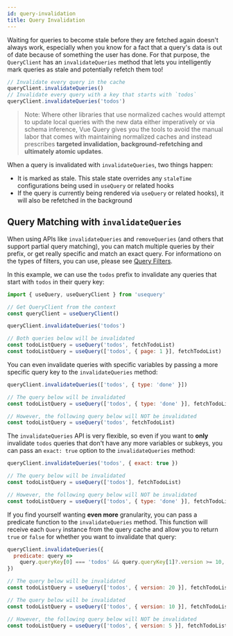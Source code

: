 ```yaml
---
id: query-invalidation
title: Query Invalidation
---
```


Waiting for queries to become stale before they are fetched again doesn't always work, especially when you know for a fact that a query's data is out of date because of something the user has done. For that purpose, the `QueryClient` has an `invalidateQueries` method that lets you intelligently mark queries as stale and potentially refetch them too!

```js
// Invalidate every query in the cache
queryClient.invalidateQueries()
// Invalidate every query with a key that starts with `todos`
queryClient.invalidateQueries('todos')
```

> Note: Where other libraries that use normalized caches would attempt to update local queries with the new data either imperatively or via schema inference, Vue Query gives you the tools to avoid the manual labor that comes with maintaining normalized caches and instead prescribes **targeted invalidation, background-refetching and ultimately atomic updates**.

When a query is invalidated with `invalidateQueries`, two things happen:

- It is marked as stale. This stale state overrides any `staleTime` configurations being used in `useQuery` or related hooks
- If the query is currently being rendered via `useQuery` or related hooks), it will also be refetched in the background

## Query Matching with `invalidateQueries`

When using APIs like `invalidateQueries` and `removeQueries` (and others that support partial query matching), you can match multiple queries by their prefix, or get really specific and match an exact query. For informationo on the types of filters, you can use, please see [Query Filters](./query-filters).

In this example, we can use the `todos` prefix to invalidate any queries that start with `todos` in their query key:

```js
import { useQuery, useQueryClient } from 'usequery'

// Get QueryClient from the context
const queryClient = useQueryClient()

queryClient.invalidateQueries('todos')

// Both queries below will be invalidated
const todoListQuery = useQuery('todos', fetchTodoList)
const todoListQuery = useQuery(['todos', { page: 1 }], fetchTodoList)
```

You can even invalidate queries with specific variables by passing a more specific query key to the `invalidateQueries` method:

```js
queryClient.invalidateQueries(['todos', { type: 'done' }])

// The query below will be invalidated
const todoListQuery = useQuery(['todos', { type: 'done' }], fetchTodoList)

// However, the following query below will NOT be invalidated
const todoListQuery = useQuery('todos', fetchTodoList)
```

The `invalidateQueries` API is very flexible, so even if you want to **only** invalidate `todos` queries that don't have any more variables or subkeys, you can pass an `exact: true` option to the `invalidateQueries` method:

```js
queryClient.invalidateQueries('todos', { exact: true })

// The query below will be invalidated
const todoListQuery = useQuery(['todos'], fetchTodoList)

// However, the following query below will NOT be invalidated
const todoListQuery = useQuery(['todos', { type: 'done' }], fetchTodoList)
```

If you find yourself wanting **even more** granularity, you can pass a predicate function to the `invalidateQueries` method. This function will receive each `Query` instance from the query cache and allow you to return `true` or `false` for whether you want to invalidate that query:

```js
queryClient.invalidateQueries({
  predicate: query =>
    query.queryKey[0] === 'todos' && query.queryKey[1]?.version >= 10,
})

// The query below will be invalidated
const todoListQuery = useQuery(['todos', { version: 20 }], fetchTodoList)

// The query below will be invalidated
const todoListQuery = useQuery(['todos', { version: 10 }], fetchTodoList)

// However, the following query below will NOT be invalidated
const todoListQuery = useQuery(['todos', { version: 5 }], fetchTodoList)
```
